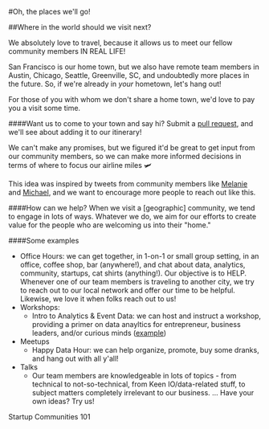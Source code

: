 #Oh, the places we'll go! 

##Where in the world should we visit next? 

We absolutely love to travel, because it allows us to meet our fellow community members IN REAL LIFE!

San Francisco is our home town, but we also have remote team members in Austin, Chicago, Seattle, Greenville, SC, and undoubtedly more places in the future. So, if we're already in _your_ hometown, let's hang out! 

For those of you with whom we don't share a home town, we'd love to pay you a visit some time. 

####Want us to come to your town and say hi? Submit a [pull request](https://help.github.com/articles/creating-a-pull-request/), and we'll see about adding it to our itinerary! 

We can't make any promises, but we figured it'd be great to get input from our community members, so we can make more informed decisions in terms of where to focus our airline miles 🛩 

This idea was inspired by tweets from community members like [Melanie](https://twitter.com/melaniersumner/status/657260447545098240) and [Michael](https://twitter.com/mike_mitt/status/657043522802044928), and we want to encourage more people to reach out like this. 

####How can we help? 
When we visit a [geographic] community, we tend to engage in lots of ways. Whatever we do, we aim for our efforts to create value for the people who are welcoming us into their "home."

####Some examples
* Office Hours: we can get together, in 1-on-1 or small group setting, in an office, coffee shop, bar (anywhere!), and chat about data, analytics, community, startups, cat shirts (anything!). Our objective is to HELP. Whenever one of our team members is traveling to another city, we try to reach out to our local network and offer our time to be helpful. Likewise, we love it when folks reach out to us! 
* Workshops:
  * Intro to Analytics & Event Data: we can host and instruct a workshop, providing a primer on data anayltics for entrepreneur, business leaders, and/or curious minds ([example](http://www.eventbrite.com/e/intro-to-analytics-event-data-at-keen-hq-tickets-19151742377))
* Meetups
  * Happy Data Hour: we can help organize, promote, buy some dranks, and hang out with all y'all! 
* Talks
  * Our team members are knowledgeable in lots of topics - from technical to not-so-technical, from Keen IO/data-related stuff, to subject matters completely irrelevant to our business. 
  ...
Have your own ideas? Try us! 


  


Startup Communities 101
